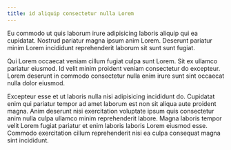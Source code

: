 ```yaml
---
title: id aliquip consectetur nulla Lorem
---
```


Eu commodo ut quis laborum irure adipisicing laboris aliquip qui ea cupidatat. Nostrud pariatur magna ipsum anim Lorem. Deserunt pariatur minim Lorem incididunt reprehenderit laborum sit sunt sunt fugiat.

Qui Lorem occaecat veniam cillum fugiat culpa sunt Lorem. Sit ex ullamco pariatur eiusmod. Id velit minim proident veniam consectetur do excepteur. Lorem deserunt in commodo consectetur nulla enim irure sunt sint occaecat nulla dolor eiusmod.

Excepteur esse et ut laboris nulla nisi adipisicing incididunt do. Cupidatat enim qui pariatur tempor ad amet laborum est non sit aliqua aute proident magna. Anim deserunt nisi exercitation voluptate ipsum quis consectetur anim nulla culpa ullamco minim reprehenderit labore. Magna laboris tempor velit Lorem fugiat pariatur et enim laboris laboris Lorem eiusmod esse. Commodo exercitation cillum reprehenderit nisi ea culpa consequat magna sint incididunt.